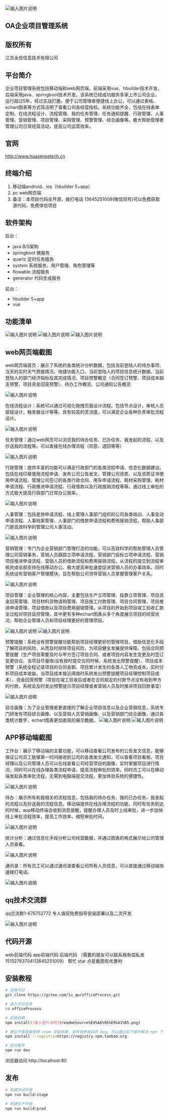 ![输入图片说明](readMe/%E9%A6%96%E9%A1%B5.png)

## OA企业项目管理系统

## 版权所有
江苏永信信息技术有限公司

## 平台简介
企业项目管理系统包括移动端和web网页端，前端采用vue、hbuilder技术开发，后端采用java、springboot技术开发。该系统已经成功服务多家上市公司企业，运行超过5年，经过实战打磨，便于公司管理者便捷线上办公，可以通过表格、echart图表等方式简洁明了查看公司各经营指标。系统功能齐全，包括在线表单定制、在线流程设计、流程管理、我的任务管理、任务通知提醒、行政管理、人事管理、营销管理、项目管理、采购管理、预警管理、综合画像等。极大帮助管理者管理公司日常经营活动，提高公司运营效率。

## 官网
http://www.huasensetech.cn

## 终端介绍
1. 移动端android、ios（hbuilder 5+app）
2. pc web网页端
3. 备注：本项目代码全开源，拨打电话 13645251009(微信同号)可以免费获取源代码，免费体验项目

## 软件架构
后台：

- java B/S架构
- springboot 微服务
- quartz  定时任务服务
- system 系统服务，用户管理、角色管理等
- flowable 流程服务
- generator 代码生成服务

前台：

- hbuilder 5+app
- vue

## 功能清单
![输入图片说明](readMe/%E5%8A%9F%E8%83%BD%E6%B8%85%E5%8D%951.png)
![输入图片说明](readMe/%E5%8A%9F%E8%83%BD%E6%B8%85%E5%8D%952.png)
![输入图片说明](readMe/%E5%8A%9F%E8%83%BD%E6%B8%85%E5%8D%953.png)

## web网页端截图
web网页端首页：展示了系统的各类统计分析数据，包括当前登陆人的待办事项、当天的实时天气预报情况、快捷功能入口、当前登陆人的项目信息统计数据、当前登陆人的部门经济指标及其完成情况、项目预警概览（合同签订预警、项目成本超支预警、项目资金回笼预警）、待办工作概览、公司通知公告概览

![输入图片说明](readMe/web%E9%A6%96%E9%A1%B5.png)

在线流程设计：系统可以通过可视化拖拽页面设计流程。包括节点设计，审核人员层级设计，触发器设计等等。具有较高的灵活度，可以满足企业各种负责审批流程设计。

![输入图片说明](readMe/%E5%9C%A8%E7%BA%BF%E6%B5%81%E7%A8%8B%E8%AE%BE%E8%AE%A1.png)

任务管理：通过web网页可以浏览我的待办任务、已办任务、我发起的流程、以及抄送我的流程等。可以直接在线办理流程（同意、退回等等）

![输入图片说明](readMe/%E4%BB%BB%E5%8A%A1%E7%AE%A1%E7%90%86.png)

行政管理：提供丰富的功能可以满足行政部门的各类流程申请、信息化数据建设。包括在线印章使用流程申请、发布公司公告发文、管理公司资质、以及资质证书使用申请流程、管理公司签订的各类行政合同、用车申请流程、耗材采购管理、耗材申请流程、行政推进申请流程、行政借款以及行政报销流程等等。通过线上审批的方式极大提高行政部门日常办公效率。

![输入图片说明](readMe/%E8%A1%8C%E6%94%BF%E7%AE%A1%E7%90%86.png)

人事管理：包括差旅申请流程、线上管理人事部门组织的公司各类培训、人事变动申请流程、人事档案管理、人事部门的借款申请流程和费用报销流程，帮助人事部门更高效科学的管理公司人事活动。

![输入图片说明](readMe/%E4%BA%BA%E4%BA%8B%E7%AE%A1%E7%90%86.png)

营销管理：专门为企业营销部门管理打造的功能，可以高效科学的帮助管理人员管理公司营销事务，营销人员跟踪立项申请流程、营销部门投标立项申请流程、营销项目推进申请流程、营销人员的借款流程和费用报销流程。从流程的提交到流程审核完成全部支持在线移动办公、极大提高审批速度促进营销人员的办事效率。同时系统设有营销客户管理模块，旨在帮助公司领导营销人员掌握管理客户关系。

![输入图片说明](readMe/%E8%90%A5%E9%94%80%E7%AE%A1%E7%90%86.png)

项目管理：企业管理的核心内容，主要包括生产立项管理、挂靠立项管理、项目资金回笼管理、项目材料货物请购管理、项目施工付款管理、项目合同管理、项目推进申请管理、项目借款以及项目费用报销管理。从项目的开始到项目竣工验收汇款全过程对项目监控管理，其中更有多种echart图表从多个角度展示项目的经营状况，帮助企业管理人员和项目经理更好的管理项目。

![输入图片说明](readMe/%E7%94%9F%E4%BA%A7%E7%AB%8B%E9%A1%B9.png)
![输入图片说明](readMe/%E5%90%88%E5%90%8C%E7%AE%A1%E7%90%86.png)

预警提醒：系统设有预警提醒功能帮助项目经理更好的管理项目，借助信息化手段了解项目的风险、从而及时排除项目风险，为项目健全发展提供保障。包括合同预警提醒（生产项目需要及时与甲方签订项目合同、或者项目内容发生变更及时签订变更协议、当项目尽量改i没有按时提交合同时候，系统发出预警提醒）、项目成本预警（系统全程记录项目的合同金额、项目累计发生的各类人工物资成本，实时分析项目成本收益，当项目成本接近阈值时系统发出预警提醒项目经理控制项目成本）、资金回笼预警（项目在竣工验收后或者在合同规定的付款节点没有收到甲方的付款，系统会及时发出预警提示项目经理或者营销人员及时推进项目回款事宜）

![输入图片说明](readMe/%E9%A2%84%E8%AD%A6%E6%8F%90%E9%86%92.png)

综合画像：为了企业管理者更直接的了解企业项目信息以及企业营销信息，系统专门研发有项目综合画像、以及营销人员营销画像、以及营销部门综合画像，通过各类统计数字、echart图表更加直观的展示数据。
![输入图片说明](readMe/%E9%A1%B9%E7%9B%AE%E7%9C%8B%E6%9D%BF.png)
![输入图片说明](readMe/%E8%90%A5%E9%94%80%E9%83%A8%E9%97%A8%E7%94%BB%E5%83%8F.png)

## APP移动端截图

工作台：展示了移动端的主要功能，可以移动查看公司发布的公告发文信息，能够保证公司员工能够第一时间接收到公司的各类发文通知，可以查看项目看板，项目经理以及公司管理人员可以在线查看公司经营项目的画像，实时掌握项目进行情况，同时可以在线办理各类流程申请，提高流程审批的效率。同时员工可以在移动端发起各类审批流程，无需到电脑端提交流程，更加体验系统的便捷性。

![输入图片说明](readMe/1682058457650.png)

待办：展示所有和我相关的流程信息，包括我的待办任务、我的已办任务、我发起的流程以及抄送我的流程信息。移动端提供在线办理流程的功能，同时有任务到达的时候，app移动终端会收到消息提醒，提醒办理人员及时上线审批，进一步加快线上审批流程效率，提高工作效率、缩短审批时间。

![输入图片说明](readMe/%E7%A7%BB%E5%8A%A8%E7%AB%AF%E5%BE%85%E5%8A%9E.png)

统计分析：通过信息化手段分析公司经营数据，并通过图表的格式展示给公司管理人员查看。

![输入图片说明](readMe/%E7%BB%9F%E8%AE%A1%E5%88%86%E6%9E%90.png)

通讯录：所有员工可以通过通讯录查看公司所有人员信息，可以直接通过移动端快速拨打电话。

![输入图片说明](readMe/%E9%80%9A%E8%AE%AF%E5%BD%95.png)

## qq技术交流群

qq交流群1-676752772 专人值班免费指导安装部署以及二次开发

![输入图片说明](readMe/%E5%BE%AE%E4%BF%A1%E5%9B%BE%E7%89%87_20230421151841.jpg)

## 代码开源

web前端代码 app前端代码 后端代码 （需要的朋友可以联系我有偿私发 15152763704\13645251009） 帮忙 star 点星截图有优惠哟

## 安装教程

```bash
# 克隆项目
git clone https://gitee.com/lu_qw/officeProcess.git

# 进入项目目录
cd officeProcess

# 安装依赖
npm install![输入图片说明](readmeSource%E9%A6%96%E9%A1%B5.png)

# 建议不要直接使用 cnpm 安装依赖，会有各种诡异的 bug。可以通过如下操作解决 npm 下载速度慢的问题
npm install --registry=https://registry.npm.taobao.org

# 启动服务
npm run dev
```

浏览器访问 http://localhost:80
 
## 发布

```bash
# 构建测试环境
npm run build:stage

# 构建生产环境
npm run build:prod
```

